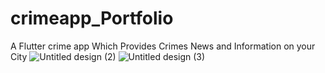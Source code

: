 # crimeapp_Portfolio
A Flutter crime app Which Provides Crimes News and Information on your City
![Untitled design (2)](https://github.com/usamafzal/crimeapp_Portfolio/assets/109349476/18690bad-8eaa-47ec-8083-c53859a864b3)
![Untitled design (3)](https://github.com/usamafzal/crimeapp_Portfolio/assets/109349476/92385d7a-875c-4f0c-91d6-600437220af7)
